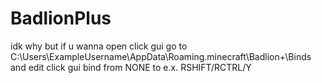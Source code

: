 # BadlionPlus 
idk why but if u wanna open click gui go to C:\Users\ExampleUsername\AppData\Roaming\.minecraft\Badlion+\Binds and edit click gui bind from NONE to e.x. RSHIFT/RCTRL/Y
